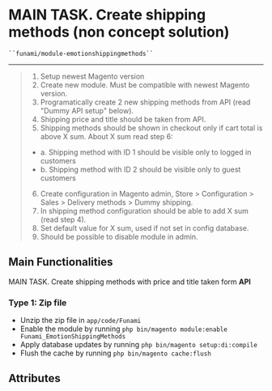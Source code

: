 # MAIN TASK. Create shipping methods (non concept solution)

    ``funami/module-emotionshippingmethods``

___
> 1. Setup newest Magento version
>  2. Create new module. Must be compatible with newest Magento version.
>  3. Programatically create 2 new shipping methods from API (read "Dummy API setup"
>  below).
>  4. Shipping price and title should be taken from API.
>  5. Shipping methods should be shown in checkout only if cart total is above X sum. About
>  X sum read step 6:
>    * a. Shipping method with ID 1 should be visible only to logged in customers
>    * b. Shipping method with ID 2 should be visible only to guest customers
> 6. Create configuration in Magento admin, Store > Configuration > Sales > Delivery
  methods > Dummy shipping.
>  7. In shipping method configuration should be able to add X sum (read step 4).
>  8. Set default value for X sum, used if not set in config database.
>  9. Should be possible to disable module in admin.



## Main Functionalities
MAIN TASK. Create shipping methods with price and title taken form **API**


### Type 1: Zip file

 - Unzip the zip file in `app/code/Funami`
 - Enable the module by running `php bin/magento module:enable Funami_EmotionShippingMethods`
 - Apply database updates by running `php bin/magento setup:di:compile`
 - Flush the cache by running `php bin/magento cache:flush`


## Attributes




